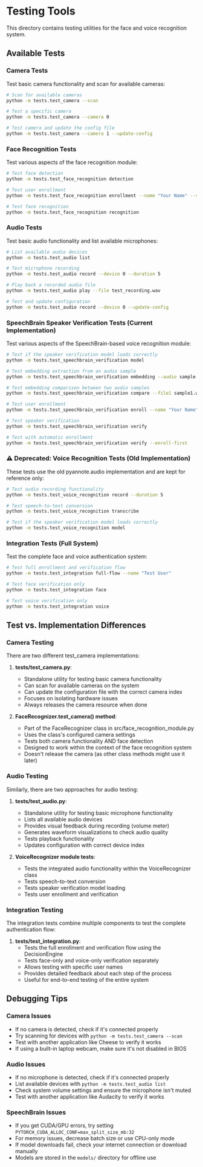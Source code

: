 # Testing Tools

This directory contains testing utilities for the face and voice recognition system.

## Available Tests

### Camera Tests
Test basic camera functionality and scan for available cameras:

```bash
# Scan for available cameras
python -m tests.test_camera --scan

# Test a specific camera
python -m tests.test_camera --camera 0

# Test camera and update the config file
python -m tests.test_camera --camera 1 --update-config
```

### Face Recognition Tests
Test various aspects of the face recognition module:

```bash
# Test face detection
python -m tests.test_face_recognition detection

# Test user enrollment
python -m tests.test_face_recognition enrollment --name "Your Name" --samples 3

# Test face recognition
python -m tests.test_face_recognition recognition
```

### Audio Tests
Test basic audio functionality and list available microphones:

```bash
# List available audio devices
python -m tests.test_audio list

# Test microphone recording
python -m tests.test_audio record --device 0 --duration 5

# Play back a recorded audio file
python -m tests.test_audio play --file test_recording.wav

# Test and update configuration
python -m tests.test_audio record --device 0 --update-config
```

### SpeechBrain Speaker Verification Tests (Current Implementation)
Test various aspects of the SpeechBrain-based voice recognition module:

```bash
# Test if the speaker verification model loads correctly
python -m tests.test_speechbrain_verification model

# Test embedding extraction from an audio sample
python -m tests.test_speechbrain_verification embedding --audio sample.wav

# Test embedding comparison between two audio samples
python -m tests.test_speechbrain_verification compare --file1 sample1.wav --file2 sample2.wav

# Test user enrollment
python -m tests.test_speechbrain_verification enroll --name "Your Name"

# Test speaker verification
python -m tests.test_speechbrain_verification verify

# Test with automatic enrollment
python -m tests.test_speechbrain_verification verify --enroll-first
```

### ⚠️ Deprecated: Voice Recognition Tests (Old Implementation)
These tests use the old pyannote.audio implementation and are kept for reference only:

```bash
# Test audio recording functionality
python -m tests.test_voice_recognition record --duration 5

# Test speech-to-text conversion
python -m tests.test_voice_recognition transcribe

# Test if the speaker verification model loads correctly
python -m tests.test_voice_recognition model
```

### Integration Tests (Full System)
Test the complete face and voice authentication system:

```bash
# Test full enrollment and verification flow
python -m tests.test_integration full-flow --name "Test User"

# Test face verification only
python -m tests.test_integration face

# Test voice verification only
python -m tests.test_integration voice
```

## Test vs. Implementation Differences

### Camera Testing
There are two different test_camera implementations:

1. **tests/test_camera.py**:
   - Standalone utility for testing basic camera functionality
   - Can scan for available cameras on the system
   - Can update the configuration file with the correct camera index
   - Focuses on isolating hardware issues
   - Always releases the camera resource when done

2. **FaceRecognizer.test_camera() method**:
   - Part of the FaceRecognizer class in src/face_recognition_module.py
   - Uses the class's configured camera settings
   - Tests both camera functionality AND face detection
   - Designed to work within the context of the face recognition system
   - Doesn't release the camera (as other class methods might use it later)

### Audio Testing
Similarly, there are two approaches for audio testing:

1. **tests/test_audio.py**:
   - Standalone utility for testing basic microphone functionality
   - Lists all available audio devices
   - Provides visual feedback during recording (volume meter)
   - Generates waveform visualizations to check audio quality
   - Tests playback functionality
   - Updates configuration with correct device index

2. **VoiceRecognizer module tests**:
   - Tests the integrated audio functionality within the VoiceRecognizer class
   - Tests speech-to-text conversion
   - Tests speaker verification model loading
   - Tests user enrollment and verification

### Integration Testing
The integration tests combine multiple components to test the complete authentication flow:

1. **tests/test_integration.py**:
   - Tests the full enrollment and verification flow using the DecisionEngine
   - Tests face-only and voice-only verification separately
   - Allows testing with specific user names
   - Provides detailed feedback about each step of the process
   - Useful for end-to-end testing of the entire system

## Debugging Tips

### Camera Issues
- If no camera is detected, check if it's connected properly
- Try scanning for devices with `python -m tests.test_camera --scan`
- Test with another application like Cheese to verify it works
- If using a built-in laptop webcam, make sure it's not disabled in BIOS

### Audio Issues
- If no microphone is detected, check if it's connected properly
- List available devices with `python -m tests.test_audio list`
- Check system volume settings and ensure the microphone isn't muted
- Test with another application like Audacity to verify it works

### SpeechBrain Issues
- If you get CUDA/GPU errors, try setting `PYTORCH_CUDA_ALLOC_CONF=max_split_size_mb:32`
- For memory issues, decrease batch size or use CPU-only mode
- If model downloads fail, check your internet connection or download manually
- Models are stored in the `models/` directory for offline use 